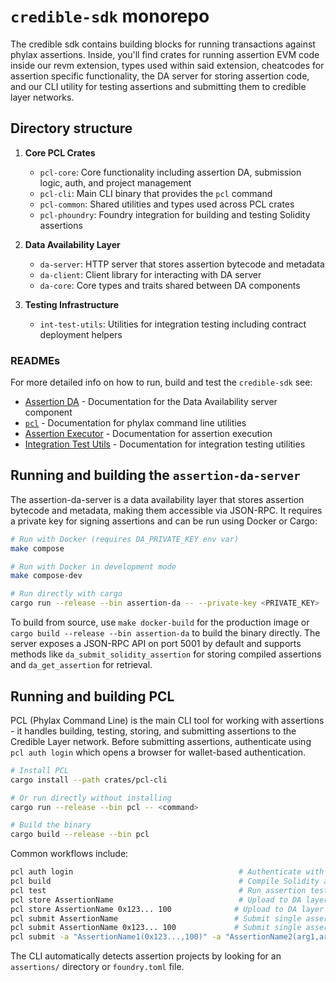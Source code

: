 # `credible-sdk` monorepo

The credible sdk contains building blocks for running transactions against phylax assertions. Inside, you'll find crates for running assertion EVM code inside our revm extension, types used within said extension, cheatcodes for assertion specific functionality, the DA server for storing assertion code, and our CLI utility for testing assertions and submitting them to credible layer networks.

## Directory structure

1. **Core PCL Crates**
   - `pcl-core`: Core functionality including assertion DA, submission logic, auth, and project management
   - `pcl-cli`: Main CLI binary that provides the `pcl` command
   - `pcl-common`: Shared utilities and types used across PCL crates
   - `pcl-phoundry`: Foundry integration for building and testing Solidity assertions

2. **Data Availability Layer**
   - `da-server`: HTTP server that stores assertion bytecode and metadata
   - `da-client`: Client library for interacting with DA server
   - `da-core`: Core types and traits shared between DA components

3. **Testing Infrastructure**
   - `int-test-utils`: Utilities for integration testing including contract deployment helpers

### READMEs

For more detailed info on how to run, build and test the `credible-sdk` see:
- [Assertion DA](crates/assertion-da/README.md) - Documentation for the Data Availability server component
- [`pcl`](crates/pcl/README.md) - Documentation for phylax command line utilities
- [Assertion Executor](crates/assertion-executor/README.md) - Documentation for assertion execution
- [Integration Test Utils](crates/int-test-utils/README.md) - Documentation for integration testing utilities

## Running and building the `assertion-da-server`

The assertion-da-server is a data availability layer that stores assertion bytecode and metadata, making them accessible via JSON-RPC. It requires a private key for signing assertions and can be run using Docker or Cargo:

```bash
# Run with Docker (requires DA_PRIVATE_KEY env var)
make compose

# Run with Docker in development mode
make compose-dev

# Run directly with cargo
cargo run --release --bin assertion-da -- --private-key <PRIVATE_KEY>
```

To build from source, use `make docker-build` for the production image or `cargo build --release --bin assertion-da` to build the binary directly. The server exposes a JSON-RPC API on port 5001 by default and supports methods like `da_submit_solidity_assertion` for storing compiled assertions and `da_get_assertion` for retrieval.

## Running and building PCL

PCL (Phylax Command Line) is the main CLI tool for working with assertions - it handles building, testing, storing, and submitting assertions to the Credible Layer network. Before submitting assertions, authenticate using `pcl auth login` which opens a browser for wallet-based authentication.

```bash
# Install PCL
cargo install --path crates/pcl-cli

# Or run directly without installing
cargo run --release --bin pcl -- <command>

# Build the binary
cargo build --release --bin pcl
```

Common workflows include:
```bash
pcl auth login                                     # Authenticate with wallet
pcl build                                          # Compile Solidity assertions
pcl test                                           # Run assertion tests  
pcl store AssertionName                            # Upload to DA layer (no constructor args)
pcl store AssertionName 0x123... 100              # Upload to DA layer (with constructor args)
pcl submit AssertionName                          # Submit single assertion (no args)
pcl submit AssertionName 0x123... 100             # Submit single assertion (with args)
pcl submit -a "AssertionName1(0x123...,100)" -a "AssertionName2(arg1,arg2)"  # Submit multiple assertions
```

The CLI automatically detects assertion projects by looking for an `assertions/` directory or `foundry.toml` file.